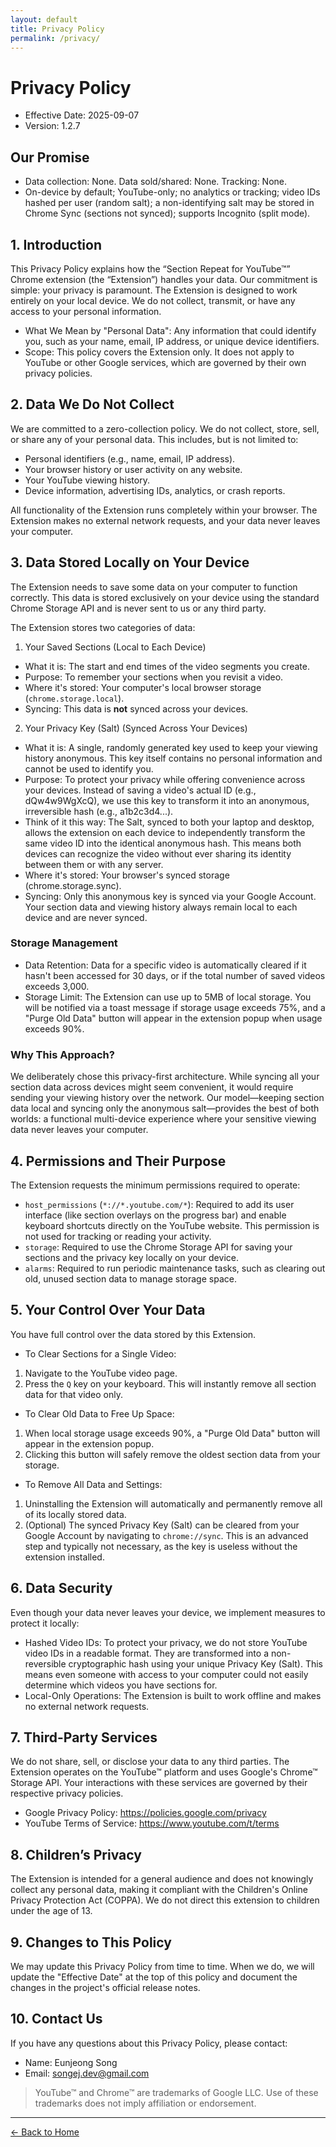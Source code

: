 ```yaml
---
layout: default
title: Privacy Policy
permalink: /privacy/
---
```


# Privacy Policy
- Effective Date: 2025-09-07
- Version: 1.2.7

## Our Promise
- Data collection: None. Data sold/shared: None. Tracking: None.
- On-device by default; YouTube-only; no analytics or tracking; video IDs hashed per user (random salt); a non-identifying salt may be stored in Chrome Sync (sections not synced); supports Incognito (split mode).

## 1. Introduction
This Privacy Policy explains how the “Section Repeat for YouTube™” Chrome extension (the “Extension”) handles your data. Our commitment is simple: your privacy is paramount. The Extension is designed to work entirely on your local device. We do not collect, transmit, or have any access to your personal information.

- What We Mean by "Personal Data": Any information that could identify you, such as your name, email, IP address, or unique device identifiers.
- Scope: This policy covers the Extension only. It does not apply to YouTube or other Google services, which are governed by their own privacy policies.

## 2. Data We Do Not Collect
We are committed to a zero-collection policy. We do not collect, store, sell, or share any of your personal data. This includes, but is not limited to:

- Personal identifiers (e.g., name, email, IP address).
- Your browser history or user activity on any website.
- Your YouTube viewing history.
- Device information, advertising IDs, analytics, or crash reports.

All functionality of the Extension runs completely within your browser. The Extension makes no external network requests, and your data never leaves your computer.

## 3. Data Stored Locally on Your Device
The Extension needs to save some data on your computer to function correctly. This data is stored exclusively on your device using the standard Chrome Storage API and is never sent to us or any third party.

The Extension stores two categories of data:

1. Your Saved Sections (Local to Each Device)
- What it is: The start and end times of the video segments you create.
- Purpose: To remember your sections when you revisit a video.
- Where it's stored: Your computer's local browser storage (`chrome.storage.local`).
- Syncing: This data is **not** synced across your devices.

2. Your Privacy Key (Salt) (Synced Across Your Devices)
- What it is: A single, randomly generated key used to keep your viewing history anonymous. This key itself contains no personal information and cannot be used to identify you.
- Purpose: To protect your privacy while offering convenience across your devices. Instead of saving a video's actual ID (e.g., dQw4w9WgXcQ), we use this key to transform it into an anonymous, irreversible hash (e.g., a1b2c3d4...).
- Think of it this way: The Salt, synced to both your laptop and desktop, allows the extension on each device to independently transform the same video ID into the identical anonymous hash. This means both devices can recognize the video without ever sharing its identity between them or with any server.
- Where it's stored: Your browser's synced storage (chrome.storage.sync).
- Syncing: Only this anonymous key is synced via your Google Account. Your section data and viewing history always remain local to each device and are never synced.

### Storage Management
- Data Retention: Data for a specific video is automatically cleared if it hasn't been accessed for 30 days, or if the total number of saved videos exceeds 3,000.
- Storage Limit: The Extension can use up to 5MB of local storage. You will be notified via a toast message if storage usage exceeds 75%, and a "Purge Old Data" button will appear in the extension popup when usage exceeds 90%.

### Why This Approach?
We deliberately chose this privacy-first architecture. While syncing all your section data across devices might seem convenient, it would require sending your viewing history over the network. Our model—keeping section data local and syncing only the anonymous salt—provides the best of both worlds: a functional multi-device experience where your sensitive viewing data never leaves your computer.

## 4. Permissions and Their Purpose
The Extension requests the minimum permissions required to operate:

- `host_permissions` (`*://*.youtube.com/*`): Required to add its user interface (like section overlays on the progress bar) and enable keyboard shortcuts directly on the YouTube website. This permission is not used for tracking or reading your activity.
- `storage`: Required to use the Chrome Storage API for saving your sections and the privacy key locally on your device.
- `alarms`: Required to run periodic maintenance tasks, such as clearing out old, unused section data to manage storage space.

## 5. Your Control Over Your Data
You have full control over the data stored by this Extension.

- To Clear Sections for a Single Video:
1. Navigate to the YouTube video page.
2. Press the `Q` key on your keyboard. This will instantly remove all section data for that video only.

- To Clear Old Data to Free Up Space:
1. When local storage usage exceeds 90%, a "Purge Old Data" button will appear in the extension popup.
2. Clicking this button will safely remove the oldest section data from your storage.

- To Remove All Data and Settings:
1.  Uninstalling the Extension will automatically and permanently remove all of its locally stored data.
2. (Optional) The synced Privacy Key (Salt) can be cleared from your Google Account by navigating to `chrome://sync`. This is an advanced step and typically not necessary, as the key is useless without the extension installed.

## 6. Data Security
Even though your data never leaves your device, we implement measures to protect it locally:

- Hashed Video IDs: To protect your privacy, we do not store YouTube video IDs in a readable format. They are transformed into a non-reversible cryptographic hash using your unique Privacy Key (Salt). This means even someone with access to your computer could not easily determine which videos you have sections for.
- Local-Only Operations: The Extension is built to work offline and makes no external network requests.

## 7. Third-Party Services
We do not share, sell, or disclose your data to any third parties. The Extension operates on the YouTube™ platform and uses Google's Chrome™ Storage API. Your interactions with these services are governed by their respective privacy policies.

- Google Privacy Policy: https://policies.google.com/privacy
- YouTube Terms of Service: https://www.youtube.com/t/terms

## 8. Children’s Privacy
The Extension is intended for a general audience and does not knowingly collect any personal data, making it compliant with the Children's Online Privacy Protection Act (COPPA). We do not direct this extension to children under the age of 13.

## 9. Changes to This Policy
We may update this Privacy Policy from time to time. When we do, we will update the "Effective Date" at the top of this policy and document the changes in the project's official release notes.

## 10. Contact Us
If you have any questions about this Privacy Policy, please contact:
- Name: Eunjeong Song
- Email: songej.dev@gmail.com

> YouTube™ and Chrome™ are trademarks of Google LLC. Use of these trademarks does not imply affiliation or endorsement.

---
[← Back to Home](/)